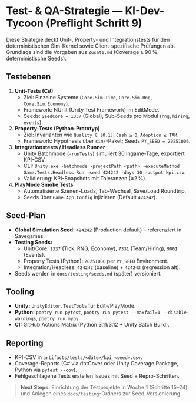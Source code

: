 # Test- & QA-Strategie — KI-Dev-Tycoon (Preflight Schritt 9)

Diese Strategie deckt Unit-, Property- und Integrationstests für den deterministischen Sim-Kernel sowie Client-spezifische Prüfungen ab. Grundlage sind die Vorgaben aus `Zusatz.md` (Coverage ≥ 90 %, deterministische Seeds).

## Testebenen
1. **Unit-Tests (C#)**
   - Ziel: Einzelne Systeme (`Core.Sim.Time`, `Core.Sim.Rng`, `Core.Sim.Economy`).
   - Framework: NUnit (Unity Test Framework) im EditMode.
   - Seeds: `SeedCore = 1337` (Global), Sub-Seeds pro Modul (`rng`, `hiring`, `events`).
2. **Property-Tests (Python-Prototyp)**
   - Ziel: Invarianten wie `Quality ∈ [0,1]`, `Cash ≥ 0`, `Adoption ≤ TAM`.
   - Framework: Hypothesis über `sim/`-Paket; Seeds `PY_SEED = 20251006`.
3. **Integrationstests / Headless Runner**
   - Unity Batchmode (`-runTests`) simuliert 30 Ingame-Tage, exportiert KPI-CSV.
   - CLI: `Unity.exe -batchmode -projectPath <path> -executeMethod Game.Tests.Headless.Run -seed 424242 -days 30 -output kpi.csv`.
   - Validierung: KPI-Snapshots mit Toleranzen (±2 %).
4. **PlayMode Smoke Tests**
   - Automatisierte Szenen-Loads, Tab-Wechsel, Save/Load Roundtrip.
   - Seeds über `Game.App.Config` injizieren (Default `424242`).

## Seed-Plan
- **Global Simulation Seed:** `424242` (Production default) – referenziert in Savegames.
- **Testing Seeds:**
  - Unit/Core: `1337` (Tick, RNG, Economy), `7331` (Team/Hiring), `9001` (Events).
  - Property Tests (Python): `20251006` per `PY_SEED` Environment.
  - Integration/Headless: `424242` (baseline) + `424243` (regression alt).
- Seeds werden in `docs/testing/seeds.md` (später) versioniert.

## Tooling
- **Unity:** `UnityEditor.TestTools` für Edit-/PlayMode.
- **Python:** `poetry run pytest`, `poetry run pytest --maxfail=1 --disable-warnings`, `poetry run mypy`.
- **CI:** GitHub Actions Matrix (Python 3.11/3.12 + Unity Batch Build).

## Reporting
- KPI-CSV in `artifacts/tests/<date>/kpi_<seed>.csv`.
- Coverage-Reports (C# via dotCover oder Unity Coverage Package, Python via `pytest --cov`).
- Fehlgeschlagene Tests erstellen Issues mit Seed + Repro-Schritten.

> **Next Steps:** Einrichtung der Testprojekte in Woche 1 (Schritte 15–24) und Anlegen eines `docs/testing`-Ordners zur Seed-Versionierung.
